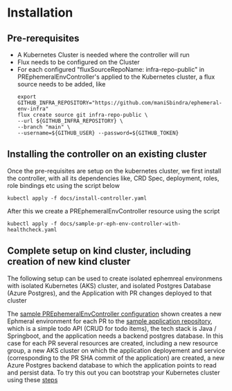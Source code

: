 # Installation

## Pre-rerequisites
* A Kubernetes Cluster is needed where the controller will run
* Flux needs to be configured on the Cluster
* For each configured "fluxSourceRepoName: infra-repo-public" in PREphemeralEnvController's applied to the Kubernetes cluster, a flux source needs to be added, like
    ```
    export GITHUB_INFRA_REPOSITORY="https://github.com/maniSbindra/ephemeral-env-infra"
    flux create source git infra-repo-public \
    --url ${GITHUB_INFRA_REPOSITORY} \
    --branch "main" \
    --username=${GITHUB_USER} --password=${GITHUB_TOKEN}
    ```

## Installing the controller on an existing cluster
Once the pre-requisites are setup on the kubernetes cluster, we first install the controller, with all its dependencies like, CRD Spec, deployment, roles, role bindings etc using the script below

  ```
  kubectl apply -f docs/install-controller.yaml
  ```

  After this we create a PREphemeralEnvController resource using the script

  ```
  kubectl apply -f docs/sample-pr-eph-env-controller-with-healthcheck.yaml
  ```

## Complete setup on kind cluster, including creation of new kind cluster

The following setup can be used to create isolated ephemreal environmens with isolated Kubernetes (AKS) cluster, and isolated Postgres Database (Azure Postgres), and the Application with PR changes deployed to that cluster

The [sample PREphemeralEnvController configuration](https://github.com/maniSbindra/ephemeral-mgmt/blob/main/mgmt-server-install-with-flux/ephemeral-prcontroller-CR.yaml) shown creates a new Ephmeral environment for each PR to the [sample application repository](https://github.com/maniSbindra/ephemeral-app), which is a simple todo API (CRUD for todo items), the tech stack is Java / Springboot, and the application needs a backend postgres database. In this case for each PR several resources are created, including a new resource group, a new AKS cluster on which the application deployement and service (corresponding to the PR SHA commit of the application) are created, a new Azure Postgres backend database to which the application points to read and persist data. To try this out you can bootstrap your Kubernetes cluster using these [steps](https://github.com/maniSbindra/ephemeral-mgmt/tree/main/mgmt-server-install-with-flux)
